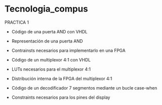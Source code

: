 # Tecnologia_compus

PRACTICA 1

  * Código de una puerta AND con VHDL
  * Representación de una puerta AND
  * Contrainsts necesarios para implementarlo en una FPGA
  
  * Código de un multiplexor 4:1 con VHDL
  * LUTs necesarios para el multiplexor 4:1
  * Distribución interna de la FPGA del multiplexor 4:1
  
  * Código de un decodificador 7 segmentos mediante un bucle case-when
  * Constraints necesarios para los pines del display
